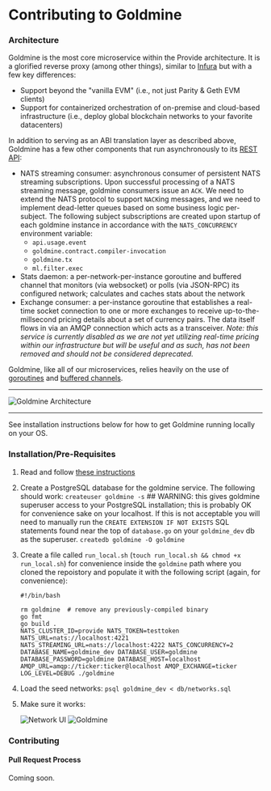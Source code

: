 # Contributing to Goldmine

### Architecture

Goldmine is the most core microservice within the Provide architecture. It is a glorified reverse proxy (among other things), similar to [Infura](https://infura.io) but with a few key differences:
* Support beyond the "vanilla EVM" (i.e., not just Parity & Geth EVM clients)
* Support for containerized orchestration of on-premise and cloud-based infrastructure (i.e., deploy global blockchain networks to your favorite datacenters)

In addition to serving as an ABI translation layer as described above, Goldmine has a few other components that run asynchronously to its [REST API](https://docs.provide.services/#goldmine):
* NATS streaming consumer: asynchronous consumer of persistent NATS streaming subscriptions. Upon successful processing of a NATS streaming message, goldmine consumers issue an `ACK`. We need to extend the NATS protocol to support `NACK`ing messages, and we need to implement dead-letter queues based on some business logic per-subject. The following subject subscriptions are created upon startup of each goldmine instance in accordance with the `NATS_CONCURRENCY` environment variable:
    - `api.usage.event`
    - `goldmine.contract.compiler-invocation`
    - `goldmine.tx`
    - `ml.filter.exec`
* Stats daemon: a per-network-per-instance goroutine and buffered channel that monitors (via websocket) or polls (via JSON-RPC) its configured network; calculates and caches stats about the network
* Exchange consumer: a per-instance goroutine that establishes a real-time socket connection to one or more exchanges to receive up-to-the-millsecond pricing details about a set of currency pairs. The data itself flows in via an AMQP connection which acts as a transceiver. *Note: this service is currently disabled as we are not yet utilizing real-time pricing within our infrastructure but will be useful and as such, has not been removed and should not be considered deprecated.*


Goldmine, like all of our microservices, relies heavily on the use of [goroutines](https://gobyexample.com/goroutines) and [buffered channels](https://gobyexample.com/channel-buffering).

---

![Goldmine Architecture](https://github.com/provideapp/goldmine/blob/dev/architecture.png?raw=true)

---

See installation instructions below for how to get Goldmine running locally on your OS.

### Installation/Pre-Requisites

1. Read and follow [these instructions](https://github.com/provideapp/provide/blob/dev/CONTRIBUTING.md)

2. Create a PostgreSQL database for the goldmine service. The following should work:
    `createuser goldmine -s` ## WARNING: this gives goldmine superuser access to your PostgreSQL installation; this is probably OK for convenience sake on your localhost. If this is not acceptable you will need to manually run the `CREATE EXTENSION IF NOT EXISTS` SQL statements found near the top of `database.go` on your `goldmine_dev` db as the superuser.
    `createdb goldmine -O goldmine`

3. Create a file called `run_local.sh` (`touch run_local.sh && chmod +x run_local.sh`) for convenience inside the `goldmine` path where you cloned the repoistory and populate it with the following script (again, for convenience):
    ```
    #!/bin/bash

    rm goldmine  # remove any previously-compiled binary
    go fmt
    go build .
    NATS_CLUSTER_ID=provide NATS_TOKEN=testtoken NATS_URL=nats://localhost:4221 NATS_STREAMING_URL=nats://localhost:4222 NATS_CONCURRENCY=2 DATABASE_NAME=goldmine_dev DATABASE_USER=goldmine DATABASE_PASSWORD=goldmine DATABASE_HOST=localhost AMQP_URL=amqp://ticker:ticker@localhost AMQP_EXCHANGE=ticker LOG_LEVEL=DEBUG ./goldmine
    ```
    
4. Load the seed networks: `psql goldmine_dev < db/networks.sql`

5. Make sure it works:

    ![Network UI](https://s3.amazonaws.com/provide.services/img/dev/goldmine-setup/001-ui-network-in-sync.png)
    ![Goldmine](https://s3.amazonaws.com/provide.services/img/dev/goldmine-setup/002-goldmine-network-in-sync.png)

### Contributing

#### Pull Request Process

Coming soon.
